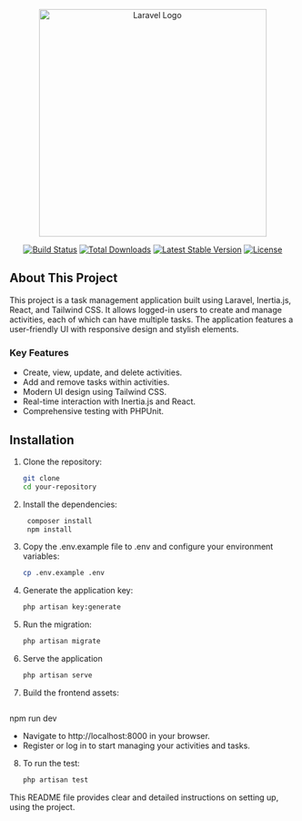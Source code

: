 <p align="center"><a href="https://laravel.com" target="_blank"><img src="https://raw.githubusercontent.com/laravel/art/master/logo-lockup/5%20SVG/2%20CMYK/1%20Full%20Color/laravel-logolockup-cmyk-red.svg" width="400" alt="Laravel Logo"></a></p>

<p align="center">
<a href="https://github.com/laravel/framework/actions"><img src="https://github.com/laravel/framework/workflows/tests/badge.svg" alt="Build Status"></a>
<a href="https://packagist.org/packages/laravel/framework"><img src="https://img.shields.io/packagist/dt/laravel/framework" alt="Total Downloads"></a>
<a href="https://packagist.org/packages/laravel/framework"><img src="https://img.shields.io/packagist/v/laravel/framework" alt="Latest Stable Version"></a>
<a href="https://packagist.org/packages/laravel/framework"><img src="https://img.shields.io/packagist/l/laravel/framework" alt="License"></a>
</p>

## About This Project

This project is a task management application built using Laravel, Inertia.js, React, and Tailwind CSS. It allows logged-in users to create and manage activities, each of which can have multiple tasks. The application features a user-friendly UI with responsive design and stylish elements.

### Key Features
- Create, view, update, and delete activities.
- Add and remove tasks within activities.
- Modern UI design using Tailwind CSS.
- Real-time interaction with Inertia.js and React.
- Comprehensive testing with PHPUnit.

## Installation

1. Clone the repository:
   ```bash
   git clone
   cd your-repository

2. Install the dependencies:
   ```bash
    composer install
    npm install

3. Copy the .env.example file to .env and configure your environment variables:
   ```bash
   cp .env.example .env

4. Generate the application key:
   ```bash
   php artisan key:generate

5. Run the migration:
   ```bash
   php artisan migrate

6. Serve the application
   ```bash
   php artisan serve

7. Build the frontend assets:
   ```bash
  npm run dev


- Navigate to http://localhost:8000 in your browser.
- Register or log in to start managing your activities and tasks.


8. To run the test:
   ```bash
   php artisan test


This README file provides clear and detailed instructions on setting up, using the project.
